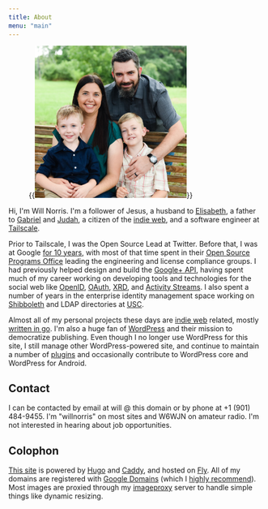 ```yaml
---
title: About
menu: "main"
---
```


<figure class="alignright">
  {{<img src="norris-family-2022.jpg" alt="Norris Family" width="300" height="300" class="u-photo photo">}}
</figure>

Hi, I'm Will Norris.
I'm a follower of Jesus, a husband to [Elisabeth], a father to [Gabriel] and [Judah],
a citizen of the [indie web], and a software engineer at [Tailscale].

Prior to Tailscale, I was the Open Source Lead at Twitter.
Before that, I was at Google [for 10 years], with most of that time spent in
their [Open Source Programs Office] leading the engineering and license compliance groups.
I had previously helped design and build the [Google+ API],
having spent much of my career working on developing tools and technologies for the social web like
[OpenID], [OAuth], [XRD], and [Activity Streams].
I also spent a number of years in the enterprise identity management space
working on [Shibboleth] and LDAP directories at [USC].

Almost all of my personal projects these days are [indie web] related, mostly [written in go].
I'm also a huge fan of [WordPress] and their mission to democratize publishing.
Even though I no longer use WordPress for this site, I still manage other WordPress-powered site,
and continue to maintain a number of [plugins] and occasionally contribute to WordPress core and WordPress for Android.

## Contact

I can be contacted by email at will @ this domain or by phone at +1 (901) 484-9455.
I'm "willnorris" on most sites and W6WJN on amateur radio.
I'm not interested in hearing about job opportunities.

[Elisabeth]: https://notsoserendipitous.com/
[Gabriel]: https://gabenorris.com/
[Judah]: https://judahnorris.com/
[indie web]: https://indieweb.org/
[Tailscale]: https://tailscale.com/
[for 10 years]: /2020/09/leaving-google/
[Open Source Programs Office]: https://opensource.google/
[Google+ API]: https://en.wikipedia.org/wiki/Google+
[OpenID]: https://openid.net/
[OAuth]: https://oauth.net/
[XRD]: http://docs.oasis-open.org/xri/xrd/v1.0/xrd-1.0.html
[Activity Streams]: https://activitystrea.ms/
[Shibboleth]: https://shibboleth.net/
[USC]: https://www.usc.edu/
[written in go]: /go/
[WordPress]: https://wordpress.org/
[plugins]: https://profiles.wordpress.org/willnorris

## Colophon

[This site] is powered by [Hugo] and [Caddy], and hosted on [Fly].
All of my domains are registered with [Google Domains] (which I [highly recommend]).
Most images are proxied through my [imageproxy] server to handle simple things like dynamic resizing.

[This site]: https://github.com/willnorris/willnorris.com
[Hugo]: https://gohugo.io
[Caddy]: https://caddyserver.com/
[Fly]: https://fly.io/
[Google Domains]: https://www.google.com/domains
[highly recommend]: /2014/06/google-domains
[gum]: /go/gum
[imageproxy]: /go/imageproxy
